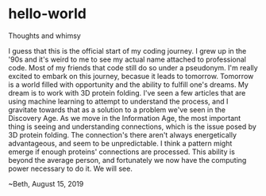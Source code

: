 # hello-world
Thoughts and whimsy

I guess that this is the official start of my coding journey. I grew up in the '90s and it's weird to me to see my actual name attached to professional code. Most of my friends that code still do so under a pseudonym. I'm really excited to embark on this journey, becasue it leads to tomorrow. Tomorrow is a world filled with opportunity and the ability to fulfill one's dreams. My dream is to work with 3D protein folding. I've seen a few articles that are using machine learning to attempt to understand the process, and I gravitate towards that as a solution to a problem we've seen in the Discovery Age. As we move in the Information Age, the most important thing is seeing and understanding connections, which is the issue posed by 3D protein folding. The connection's there aren't always energetically advantageous, and seem to be unpredictable. I think a pattern might emerge if enough proteins' connections are processed. This ability is beyond the average person, and fortunately we now have the computing power necessary to do it. We will see.

~Beth, August 15, 2019
